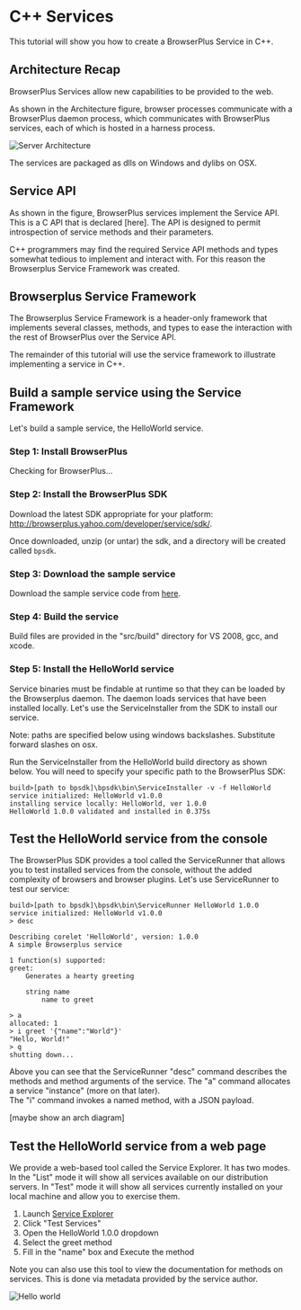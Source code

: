 # C++ Services

This tutorial will show you how to create a BrowserPlus Service
in C++.


## Architecture Recap

BrowserPlus Services allow new capabilities to be provided to the
web.  

As shown in the Architecture figure, browser processes communicate
with a BrowserPlus daemon process, which communicates with BrowserPlus
services, each of which is hosted in a harness process.

![Server Architecture](/i/server_arch.png)

The services are packaged as dlls on Windows and dylibs on OSX.


## Service API

As shown in the figure, BrowserPlus services implement the Service
API.  This is a C API that is declared [here].  The API is designed
to permit introspection of service methods and their parameters.

C++ programmers may find the required Service API methods and
types somewhat tedious to implement and interact with.  For this
reason the Browserplus Service Framework was created.


## Browserplus Service Framework

The Browserplus Service Framework is a header-only framework that
implements several classes, methods, and types to ease the interaction
with the rest of BrowserPlus over the Service API.

The remainder of this tutorial will use the service framework to
illustrate implementing a service in C++.


## Build a sample service using the Service Framework

Let's build a sample service, the HelloWorld service. 

### Step 1: Install BrowserPlus

<div id="gotbp">Checking for BrowserPlus...</div>
<div id="downloadLink"></div>

### Step 2: Install the BrowserPlus SDK

Download the latest SDK appropriate for your platform: <http://browserplus.yahoo.com/developer/service/sdk/>.

Once downloaded, unzip (or untar) the sdk, and a directory will be created called `bpsdk`.

### Step 3: Download the sample service

Download the sample service code from [here](http://github.com/browserplus/bp-tutorial-cpp1/archives/master).

### Step 4: Build the service

Build files are provided in the "src/build" directory for VS 2008, gcc, and xcode.

### Step 5: Install the HelloWorld service

Service binaries must be findable at runtime so that they can be
loaded by the Browserplus daemon.  The daemon loads services that have been
installed locally.  Let's use the ServiceInstaller from the SDK to install our service.

Note: paths are specified below using windows backslashes.  Substitute forward slashes on osx.

Run the ServiceInstaller from the HelloWorld build directory as shown below.  You will
need to specify your specific path to the BrowserPlus SDK:

    build>[path to bpsdk]\bpsdk\bin\ServiceInstaller -v -f HelloWorld
    service initialized: HelloWorld v1.0.0
    installing service locally: HelloWorld, ver 1.0.0
    HelloWorld 1.0.0 validated and installed in 0.375s


## Test the HelloWorld service from the console

The BrowserPlus SDK provides a tool called the ServiceRunner that allows you to 
test installed services from the console, without the added complexity of 
browsers and browser plugins.  Let's use ServiceRunner to test our service:

    build>[path to bpsdk]\bpsdk\bin\ServiceRunner HelloWorld 1.0.0
    service initialized: HelloWorld v1.0.0
    > desc

    Describing corelet 'HelloWorld', version: 1.0.0
    A simple Browserplus service

    1 function(s) supported:
    greet:
        Generates a hearty greeting

        string name
            name to greet

    > a
    allocated: 1
    > i greet '{"name":"World"}'
    "Hello, World!"
    > q
    shutting down...

Above you can see that the ServiceRunner "desc" command describes the methods and method arguments of the service.
The "a" command allocates a service "instance" (more on that later).  
The "i" command invokes a named method, with a JSON payload.

[maybe show an arch diagram]


## Test the HelloWorld service from a web page

We provide a web-based tool called the Service Explorer.  It has two modes.
In the "List" mode it will show all services available on our
distribution servers.  In "Test" mode it will show all services
currently installed on your local machine and allow you to exercise
them.

1. Launch [Service Explorer](http://browserplus.yahoo.com/developer/explore)
2. Click "Test Services"
3. Open the HelloWorld 1.0.0 dropdown
4. Select the greet method
5. Fill in the "name" box and Execute the method

Note you can also use this tool to view the documentation for methods on services.
This is done via metadata provided by the service author.

 ![Hello world](/i/explorer_hello_world.png)


<script src="http://bp.yahooapis.com/@{bpver}/browserplus-min.js"></script>  
<script>
localPageCB = function () {
  function myInitCB(r) {
	var BP = BrowserPlus;
    var instDiv = document.getElementById("gotbp");
	if (r.success)
	{
      instDiv.innerHTML = "BrowserPlus installed!  Ver. " +
		BP.getPlatformInfo().version;
	}
	else if (r.error === 'bp.notInstalled')
	{
      // render an upsell link for inpage installation
	  while (instDiv.firstChild) instDiv.removeChild(instDiv.firstChild);
	  var lnk = document.createElement("a");
      lnk.onclick = function () {
        BPTool.Installer.show({}, myInitCB);
      }         
	  lnk.innerHTML = "install BrowserPlus now";
	  lnk.href= "#";
      instDiv.appendChild(lnk);
    }
	else if (r.error === 'bp.notInstalled')
	{
      instDiv.innerHTML = "Sorry, your platform isn't yet supported, please " +
		"try again on a <a href='/install'>supported platform</a>."; 
	}
	else
	{
      instDiv.innerHTML =
		"Yikes, BrowserPlus encountered an error (" + r.error + ": " +
		r.verboseError+"), please try restarting your browser, or visit " +
		"the Troubleshooting page of the BrowserPlus Configuration panel for "
		+ "more help in figuring out what went wrong.";
	}
  }

  BrowserPlus.init({}, myInitCB);
};

if (window.attachEvent) {
  window.attachEvent("onload", function(){localPageCB()});
} else {
  localPageCB();
}

</script>